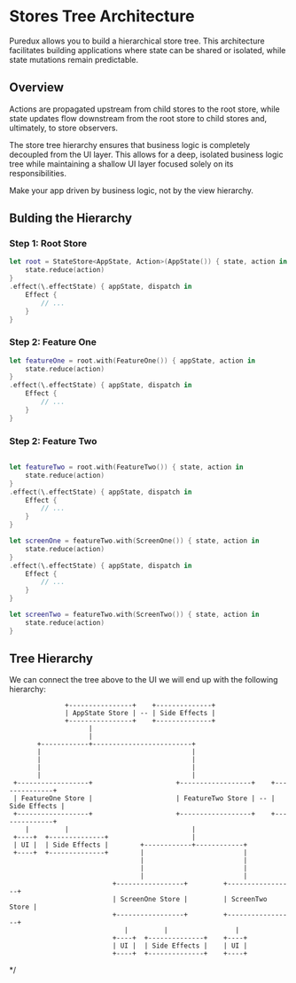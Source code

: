 # Stores Tree Architecture

Puredux allows you to build a hierarchical store tree. This architecture facilitates building applications where state can be shared or isolated, while state mutations remain predictable.

## Overview
Actions are propagated upstream from child stores to the root store,
while state updates flow downstream from the root store to child stores and, ultimately, to store observers.


The store tree hierarchy ensures that business logic is completely decoupled from the UI layer. This allows for a deep, isolated business logic tree while maintaining a shallow UI layer focused solely on its responsibilities.

Make your app driven by business logic, not by the view hierarchy.

## Bulding the Hierarchy

### Step 1: Root Store 

```swift
let root = StateStore<AppState, Action>(AppState()) { state, action in 
    state.reduce(action) 
} 
.effect(\.effectState) { appState, dispatch in
    Effect {
        // ...
    }
}
```

### Step 2: Feature One 

```swift
let featureOne = root.with(FeatureOne()) { appState, action in 
    state.reduce(action) 
}
.effect(\.effectState) { appState, dispatch in
    Effect {
        // ...
    }
}
```

### Step 2: Feature Two

```swift

let featureTwo = root.with(FeatureTwo()) { state, action in
    state.reduce(action)
}
.effect(\.effectState) { appState, dispatch in
    Effect {
        // ...
    }
}

let screenOne = featureTwo.with(ScreenOne()) { state, action in 
    state.reduce(action) 
}
.effect(\.effectState) { appState, dispatch in
    Effect {
        // ...
    }
}

let screenTwo = featureTwo.with(ScreenTwo()) { state, action in 
    state.reduce(action) 
}

```
## Tree Hierarchy

We can connect the tree above to the UI we will end up with the following hierarchy:


```text
              +----------------+    +--------------+
              | AppState Store | -- | Side Effects |
              +----------------+    +--------------+
                    |
                    |
       +------------+-------------------------+
       |                                      |
       |                                      |
       |                                      |
       |                                      |
 +------------------+                     +------------------+    +--------------+
 | FeatureOne Store |                     | FeatureTwo Store | -- | Side Effects |
 +------------------+                     +------------------+    +--------------+
    |         |                               |
 +----+  +--------------+                     |
 | UI |  | Side Effects |        +------------+------------+
 +----+  +--------------+        |                         |
                                 |                         |
                                 |                         |
                                 |                         |
                          +-----------------+         +-----------------+
                          | ScreenOne Store |         | ScreenTwo Store |
                          +-----------------+         +-----------------+
                             |         |                 |
                          +----+  +--------------+    +----+
                          | UI |  | Side Effects |    | UI |
                          +----+  +--------------+    +----+
```
*/
